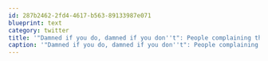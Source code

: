 ```yaml
---
id: 287b2462-2fd4-4617-b563-89133987e071
blueprint: text
category: twitter
title: '"Damned if you do, damned if you don''t": People complaining that the Canadian athletes now have TOO much funding.'
caption: '"Damned if you do, damned if you don''t": People complaining that the Canadian athletes now have TOO much funding.'
---
```

